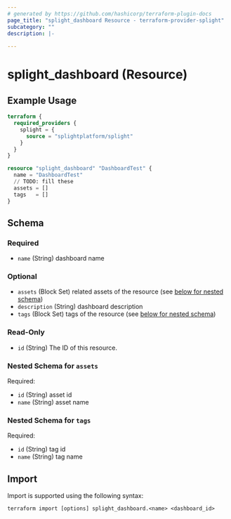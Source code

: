 ```yaml
---
# generated by https://github.com/hashicorp/terraform-plugin-docs
page_title: "splight_dashboard Resource - terraform-provider-splight"
subcategory: ""
description: |-
  
---
```


# splight_dashboard (Resource)



## Example Usage

```terraform
terraform {
  required_providers {
    splight = {
      source = "splightplatform/splight"
    }
  }
}

resource "splight_dashboard" "DashboardTest" {
  name = "DashboardTest"
  // TODO: fill these
  assets = []
  tags   = []
}
```

<!-- schema generated by tfplugindocs -->
## Schema

### Required

- `name` (String) dashboard name

### Optional

- `assets` (Block Set) related assets of the resource (see [below for nested schema](#nestedblock--assets))
- `description` (String) dashboard description
- `tags` (Block Set) tags of the resource (see [below for nested schema](#nestedblock--tags))

### Read-Only

- `id` (String) The ID of this resource.

<a id="nestedblock--assets"></a>
### Nested Schema for `assets`

Required:

- `id` (String) asset id
- `name` (String) asset name


<a id="nestedblock--tags"></a>
### Nested Schema for `tags`

Required:

- `id` (String) tag id
- `name` (String) tag name

## Import

Import is supported using the following syntax:

```shell
terraform import [options] splight_dashboard.<name> <dashboard_id>
```
